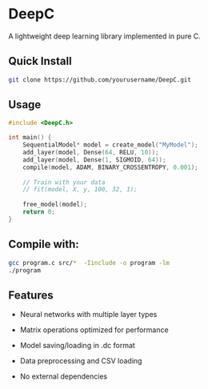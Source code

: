 # DeepC

A lightweight deep learning library implemented in pure C.

## Quick Install

```bash
git clone https://github.com/yourusername/DeepC.git
```
## Usage
```c
#include <DeepC.h>

int main() {
    SequentialModel* model = create_model("MyModel");
    add_layer(model, Dense(64, RELU, 10));
    add_layer(model, Dense(1, SIGMOID, 64));
    compile(model, ADAM, BINARY_CROSSENTROPY, 0.001);
    
    // Train with your data
    // fit(model, X, y, 100, 32, 1);
    
    free_model(model);
    return 0;
}
```
## Compile with:
```bash
gcc program.c src/*  -Iinclude -o program -lm
./program
```

## Features
- Neural networks with multiple layer types

- Matrix operations optimized for performance

- Model saving/loading in .dc format

- Data preprocessing and CSV loading

- No external dependencies
